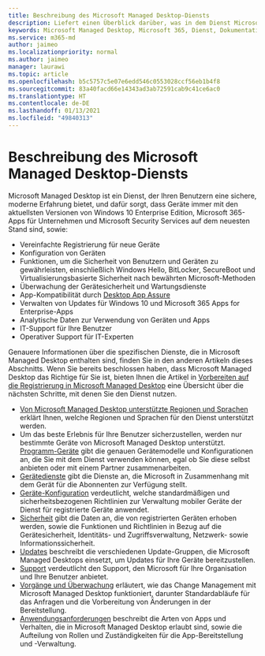 ```yaml
---
title: Beschreibung des Microsoft Managed Desktop-Diensts
description: Liefert einen Überblick darüber, was in dem Dienst Microsoft Managed Desktop enthalten ist
keywords: Microsoft Managed Desktop, Microsoft 365, Dienst, Dokumentation
ms.service: m365-md
author: jaimeo
ms.localizationpriority: normal
ms.author: jaimeo
manager: laurawi
ms.topic: article
ms.openlocfilehash: b5c5757c5e07e6edd546c0553028ccf56eb1b4f8
ms.sourcegitcommit: 83a40facd66e14343ad3ab72591cab9c41ce6ac0
ms.translationtype: HT
ms.contentlocale: de-DE
ms.lasthandoff: 01/13/2021
ms.locfileid: "49840313"
---
```

# <a name="microsoft-managed-desktop-service-description"></a>Beschreibung des Microsoft Managed Desktop-Diensts

Microsoft Managed Desktop ist ein Dienst, der Ihren Benutzern eine sichere, moderne Erfahrung bietet, und dafür sorgt, dass Geräte immer mit den aktuellsten Versionen von Windows 10 Enterprise Edition, Microsoft 365-Apps für Unternehmen und Microsoft Security Services auf dem neuesten Stand sind, sowie:

- Vereinfachte Registrierung für neue Geräte
- Konfiguration von Geräten
- Funktionen, um die Sicherheit von Benutzern und Geräten zu gewährleisten, einschließlich Windows Hello, BitLocker, SecureBoot und Virtualisierungsbasierte Sicherheit nach bewährten Microsoft-Methoden
- Überwachung der Gerätesicherheit und Wartungsdienste
- App-Kompatibilität durch [Desktop App Assure](https://docs.microsoft.com/fasttrack/win-10-desktop-app-assure)
- Verwalten von Updates für Windows 10 und Microsoft 365 Apps for Enterprise-Apps
- Analytische Daten zur Verwendung von Geräten und Apps
- IT-Support für Ihre Benutzer
- Operativer Support für IT-Experten

Genauere Informationen über die spezifischen Dienste, die in Microsoft Managed Desktop enthalten sind, finden Sie in den anderen Artikeln dieses Abschnitts. Wenn Sie bereits beschlossen haben, dass Microsoft Managed Desktop das Richtige für Sie ist, bieten Ihnen die Artikel in [Vorbereiten auf die Registrierung in Microsoft Managed Desktop](https://docs.microsoft.com/microsoft-365/managed-desktop/get-ready/) eine Übersicht über die nächsten Schritte, mit denen Sie den Dienst nutzen.

- [Von Microsoft Managed Desktop unterstützte Regionen und Sprachen](regions-languages.md) erklärt Ihnen, welche Regionen und Sprachen für den Dienst unterstützt werden.
- Um das beste Erlebnis für Ihre Benutzer sicherzustellen, werden nur bestimmte Geräte von Microsoft Managed Desktop unterstützt. [Programm-Geräte](device-list.md) gibt die genauen Gerätemodelle und Konfigurationen an, die Sie mit dem Dienst verwenden können, egal ob Sie diese selbst anbieten oder mit einem Partner zusammenarbeiten.
- [Gerätedienste](device-services.md) gibt die Dienste an, die Microsoft in Zusammenhang mit dem Gerät für die Abonnenten zur Verfügung stellt.
- [Geräte-Konfiguration](device-policies.md) verdeutlicht, welche standardmäßigen und sicherheitsbezogenen Richtlinien zur Verwaltung mobiler Geräte der Dienst für registrierte Geräte anwendet.
- [Sicherheit](security.md) gibt die Daten an, die von registrierten Geräten erhoben werden, sowie die Funktionen und Richtlinien in Bezug auf die Gerätesicherheit, Identitäts- und Zugriffsverwaltung, Netzwerk- sowie Informationssicherheit.
- [Updates](updates.md) beschreibt die verschiedenen Update-Gruppen, die Microsoft Managed Desktops einsetzt, um Updates für Ihre Geräte bereitzustellen.
- [Support](support.md) verdeutlicht den Support, den Microsoft für Ihre Organisation und Ihre Benutzer anbietet.
- [Vorgänge und Überwachung](operations-and-monitoring.md) erläutert, wie das Change Management mit Microsoft Managed Desktop funktioniert, darunter Standardabläufe für das Anfragen und die Vorbereitung von Änderungen in der Bereitstellung.
- [Anwendungsanforderungen](mmd-app-requirements.md) beschreibt die Arten von Apps und Verhalten, die in Microsoft Managed Desktop erlaubt sind, sowie die Aufteilung von Rollen und Zuständigkeiten für die App-Bereitstellung und -Verwaltung.

